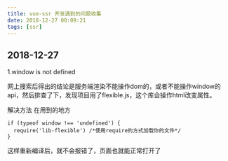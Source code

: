 ```yaml
---
title: vue-ssr 开发遇到的问题收集
date: 2018-12-27 00:09:21
tags: [ssr]
---
```



 ## 2018-12-27
 1.window is not defined

  网上搜索后得出的结论是服务端渲染不能操作dom的，或者不能操作window的api，然后排查了下，发现项目用了flexible.js，这个库会操作html改变属性。

  解决方法
  在用到的地方
  ```
  if (typeof window !== 'undefined') {
    require('lib-flexible') /*使用require的方式加载你的文件*/
  }
  ```
  这样重新编译后，就不会报错了，页面也就能正常打开了
